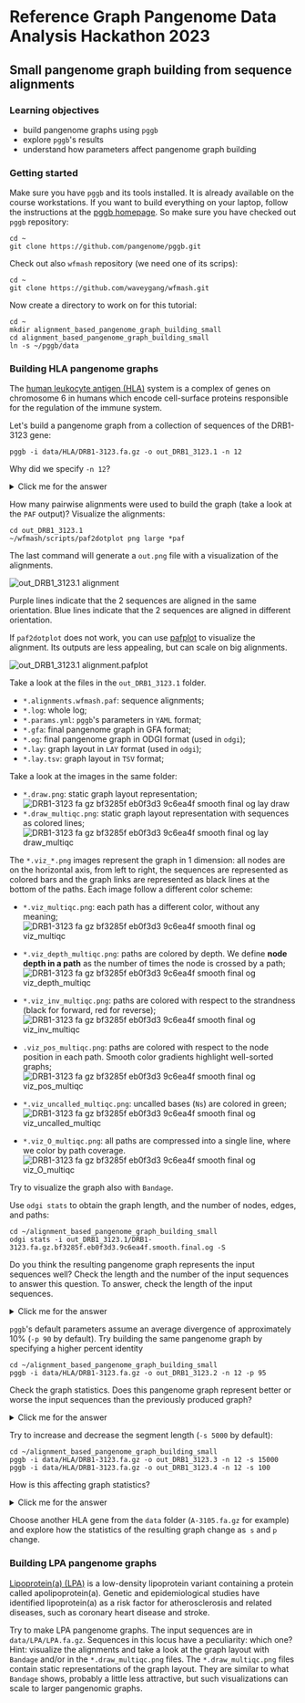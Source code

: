 # Reference Graph Pangenome Data Analysis Hackathon 2023

## Small pangenome graph building from sequence alignments

### Learning objectives

- build pangenome graphs using `pggb`
- explore `pggb`'s results
- understand how parameters affect pangenome graph building

### Getting started

Make sure you have `pggb` and its tools installed.
It is already available on the course workstations.
If you want to build everything on your laptop, follow the instructions at the [pggb homepage](https://github.com/pangenome/pggb#installation).
So make sure you have checked out `pggb` repository:

    cd ~
	git clone https://github.com/pangenome/pggb.git

Check out also `wfmash` repository (we need one of its scrips):

    cd ~
    git clone https://github.com/waveygang/wfmash.git

Now create a directory to work on for this tutorial:

    cd ~
	mkdir alignment_based_pangenome_graph_building_small
	cd alignment_based_pangenome_graph_building_small
	ln -s ~/pggb/data

### Building HLA pangenome graphs

The [human leukocyte antigen (HLA)](https://en.wikipedia.org/wiki/Human_leukocyte_antigen) system is a complex of genes on chromosome 6 in humans which encode cell-surface proteins responsible for the regulation of the immune system.

Let's build a pangenome graph from a collection of sequences of the DRB1-3123 gene:

    pggb -i data/HLA/DRB1-3123.fa.gz -o out_DRB1_3123.1 -n 12

Why did we specify `-n 12`?

<details>
  <summary>Click me for the answer</summary>

This parameter is important for the graph normalization with `smoothxg`.
It is used to determine the right partial order alignment (POA) problem size for the multiple sequence alignments.
</details>

How many pairwise alignments were used to build the graph (take a look at the `PAF` output)? Visualize the alignments:

    cd out_DRB1_3123.1
    ~/wfmash/scripts/paf2dotplot png large *paf

The last command will generate a `out.png` file with a visualization of the alignments.

![out_DRB1_3123.1 alignment](images/out.png)

Purple lines indicate that the 2 sequences are aligned in the same orientation.
Blue lines indicate that the 2 sequences are aligned in different orientation.

If `paf2dotplot` does not work, you can use [pafplot](https://github.com/ekg/pafplot) to visualize the alignment.
Its outputs are less appealing, but can scale on big alignments.

![out_DRB1_3123.1 alignment.pafplot](images/DRB1-3123.fa.gz.bf3285f.alignments.wfmash.paf.png)

Take a look at the files in the `out_DRB1_3123.1` folder.

- `*.alignments.wfmash.paf`: sequence alignments;
- `*.log`: whole log;
- `*.params.yml`: `pggb`'s parameters in `YAML` format;
- `*.gfa`: final pangenome graph in GFA format;
- `*.og`: final pangenome graph in ODGI format (used in `odgi`);
- `*.lay`: graph layout in `LAY` format (used in `odgi`);
- `*.lay.tsv`: graph layout in `TSV` format;

Take a look at the images in the same folder:
- `*.draw.png`: static graph layout representation;
  ![DRB1-3123 fa gz bf3285f eb0f3d3 9c6ea4f smooth final og lay draw](https://github.com/AndreaGuarracino/ReferenceGraphPangenomeDataAnalysisHackathon2023/assets/52487106/9128bfe7-e930-4b3b-8297-07618f0ee762)
- `*.draw_multiqc.png`: static graph layout representation with sequences as colored lines;
  ![DRB1-3123 fa gz bf3285f eb0f3d3 9c6ea4f smooth final og lay draw_multiqc](https://github.com/AndreaGuarracino/ReferenceGraphPangenomeDataAnalysisHackathon2023/assets/52487106/db31ad60-68b6-4820-a925-2ecf9590b439)

The `*.viz_*.png` images represent the graph in 1 dimension: all nodes are on the horizontal axis, from left to right,
the sequences are represented as colored bars and the graph links are represented as black lines at the bottom of the paths.
Each image follow a different color scheme:
- `*.viz_multiqc.png`: each path has a different color, without any meaning;
  ![DRB1-3123 fa gz bf3285f eb0f3d3 9c6ea4f smooth final og viz_multiqc](https://github.com/AndreaGuarracino/ReferenceGraphPangenomeDataAnalysisHackathon2023/assets/52487106/ac74e9eb-3ae7-40cf-9f57-f3f815e9e71e)

- `*.viz_depth_multiqc.png`: paths are colored by depth. We define **node depth in a path** as the number of times the node is crossed by a path;
  ![DRB1-3123 fa gz bf3285f eb0f3d3 9c6ea4f smooth final og viz_depth_multiqc](https://github.com/AndreaGuarracino/ReferenceGraphPangenomeDataAnalysisHackathon2023/assets/52487106/fbbd355d-36db-4e0a-9dbe-43b44af67d4c)

- `*.viz_inv_multiqc.png`: paths are colored with respect to the strandness (black for forward, red for reverse);
  ![DRB1-3123 fa gz bf3285f eb0f3d3 9c6ea4f smooth final og viz_inv_multiqc](https://github.com/AndreaGuarracino/ReferenceGraphPangenomeDataAnalysisHackathon2023/assets/52487106/e95bb038-56a6-4b5d-94fe-98a2a0cf854e)

- `.viz_pos_multiqc.png`: paths are colored with respect to the node position in each path. Smooth color gradients highlight well-sorted graphs;
  ![DRB1-3123 fa gz bf3285f eb0f3d3 9c6ea4f smooth final og viz_pos_multiqc](https://github.com/AndreaGuarracino/ReferenceGraphPangenomeDataAnalysisHackathon2023/assets/52487106/0beda634-cb2e-4c13-acdb-0871005f3c5a)

- `*.viz_uncalled_multiqc.png`: uncalled bases (`Ns`) are colored in green;
  ![DRB1-3123 fa gz bf3285f eb0f3d3 9c6ea4f smooth final og viz_uncalled_multiqc](https://github.com/AndreaGuarracino/ReferenceGraphPangenomeDataAnalysisHackathon2023/assets/52487106/53fc0155-d473-4ec9-891e-d1859d1caf3a)

- `*.viz_O_multiqc.png`: all paths are compressed into a single line, where we color by path coverage.
  ![DRB1-3123 fa gz bf3285f eb0f3d3 9c6ea4f smooth final og viz_O_multiqc](https://github.com/AndreaGuarracino/ReferenceGraphPangenomeDataAnalysisHackathon2023/assets/52487106/bb5331c1-8321-49de-86a2-7c8cbf6328aa)

Try to visualize the graph also with `Bandage`.

Use `odgi stats` to obtain the graph length, and the number of nodes, edges, and paths:

    cd ~/alignment_based_pangenome_graph_building_small
    odgi stats -i out_DRB1_3123.1/DRB1-3123.fa.gz.bf3285f.eb0f3d3.9c6ea4f.smooth.final.og -S

Do you think the resulting pangenome graph represents the input sequences well?
Check the length and the number of the input sequences to answer this question.
To answer, check the length of the input sequences.

<details>
  <summary>Click me for the answer</summary>

The input sequences are ~13.6Kbp long, on average.
The graph is about 1.6X longer, so not much longer, then it is a good representation of the input sequences.
Pangenome graphs longer than the input sequences are expected because they contain the input sequences plus their variation.
</details>

`pggb`'s default parameters assume an average divergence of approximately 10% (`-p 90` by default).
Try building the same pangenome graph by specifying a higher percent identity

    cd ~/alignment_based_pangenome_graph_building_small
    pggb -i data/HLA/DRB1-3123.fa.gz -o out_DRB1_3123.2 -n 12 -p 95

Check the graph statistics.
Does this pangenome graph represent better or worse the input sequences than the previously produced graph?

<details>
  <summary>Click me for the answer</summary>

The graph is much longer than before, about ~4.1X longer than the input sequences.
This indicates a strong under-alignment of all the sequences.
This happens because the HLA locus is highly polymorphic in the population, with great genetic variability.
</details>

Try to increase and decrease the segment length (`-s 5000` by default):

    cd ~/alignment_based_pangenome_graph_building_small
    pggb -i data/HLA/DRB1-3123.fa.gz -o out_DRB1_3123.3 -n 12 -s 15000
    pggb -i data/HLA/DRB1-3123.fa.gz -o out_DRB1_3123.4 -n 12 -s 100

How is this affecting graph statistics?

<details>
  <summary>Click me for the answer</summary>

This parameter influences the sensitivity in detecting structural variants (SVs) and inversions.
Lower values lead to better resolution of SVs breakpoints and the possibility of detecting shorter inversions,
but at the same time increase the complexity of the graph in terms of the number of nodes and edges.
This happens because short segment lengths lead to catching shorter homologies between the input sequences (that is, more mappings and then alignments).
Higher values reduce sensitivity, but lead to simpler graphs.
</details>

Choose another HLA gene from the `data` folder (`A-3105.fa.gz` for example) and explore how the statistics of the resulting graph change as` s` and `p` change.

### Building LPA pangenome graphs

[Lipoprotein(a) (LPA)](https://en.wikipedia.org/wiki/Lipoprotein(a)) is a low-density lipoprotein variant containing a protein called apolipoprotein(a).
Genetic and epidemiological studies have identified lipoprotein(a) as a risk factor for atherosclerosis and related diseases, such as coronary heart disease and stroke.

Try to make LPA pangenome graphs.
The input sequences are in `data/LPA/LPA.fa.gz`.
Sequences in this locus have a peculiarity: which one?
Hint: visualize the alignments and take a look at the graph layout with `Bandage` and/or in the `*.draw_multiqc.png` files.
The `*.draw_multiqc.png` files contain static representations of the graph layout.
They are similar to what `Bandage` shows, probably a little less attractive, but such visualizations can scale to larger pangenomic graphs.
